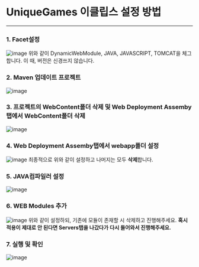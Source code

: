 # UniqueGames 이클립스 설정 방법
***

### 1. Facet설정
![image](https://github.com/SongYuna99/UniqueGames/assets/57223597/0de9da10-1312-42c1-adeb-cba764098d52)
위와 같이 DynamicWebModule, JAVA, JAVASCRIPT, TOMCAT을 체그합니다. 이 때, 버전은 신경쓰지 않습니다.

### 2. Maven 업데이트 프로젝트
![image](https://github.com/SongYuna99/UniqueGames/assets/57223597/d2326606-e176-4c22-a8e0-b1816c5c5ca1)

### 3. 프로젝트의 WebContent폴더 삭제 및 Web Deployment Assemby탭에서 WebContent폴더 삭제
![image](https://github.com/SongYuna99/UniqueGames/assets/57223597/adcf55e0-9660-4a1e-9ef9-2ff719e3387f)

### 4. Web Deployment Assemby탭에서 webapp폴더 설정
![image](https://github.com/SongYuna99/UniqueGames/assets/57223597/0b897202-4f7c-4ffe-8f5e-3a7f27659f59)
최종적으로 위와 같이 설정하고 나머지는 모두 **삭제**합니다.

### 5. JAVA컴파일러 설정
![image](https://github.com/SongYuna99/UniqueGames/assets/57223597/95ef7349-fc41-4042-9ec3-2db8db8b1270)

### 6. WEB Modules 추가
![image](https://github.com/SongYuna99/UniqueGames/assets/57223597/ef289127-b03e-4ea4-8661-0f878cfd4362)
위와 같이 설정하되, 기존에 모듈이 존재할 시 삭제하고 진행해주세요.
**혹시 적용이 제대로 안 된다면 Servers탭을 나갔다가 다시 들어와서 진행해주세요.**

### 7. 실행 및 확인
![image](https://github.com/SongYuna99/UniqueGames/assets/57223597/5ac5a80e-7beb-4f10-b6ac-eed20a1cce34)
